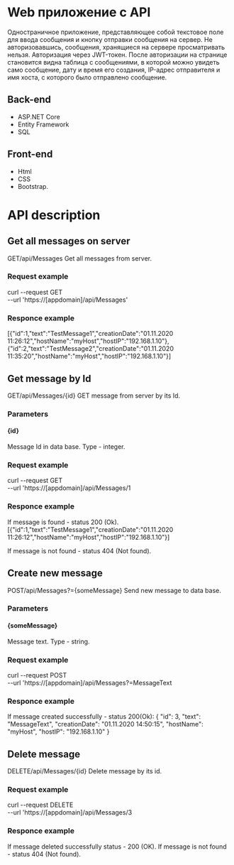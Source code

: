 # Web приложение с API

 Одностраничное приложение, представляющее собой текстовое поле для ввода сообщения и кнопку отправки сообщения на сервер. 
 Не авторизовавшись, сообщения, хранящиеся на сервере просматривать нельзя. Авторизация через JWT-токен.
 После авторизации на странице становится видна таблица с сообщениями, в которой можно увидеть само сообщение, дату и время его создания, IP-адрес отправителя и имя хоста, с которого было отправлено сообщение. 

 ## Back-end
 
 + ASP.NET Core
 + Entity Framework
 + SQL
 
 ## Front-end
 
 + Html
 + CSS
 + Bootstrap.  

# API description 

## Get all messages on server
GET/api/Messages
Get all messages from server.
### Request example
curl --request GET \
     --url 'https://[appdomain]/api/Messages'

### Responce example
[{"id":1,"text":"TestMessage1","creationDate":"01.11.2020 11:26:12","hostName":"myHost","hostIP":"192.168.1.10"},
{"id":2,"text":"TestMessage2","creationDate":"01.11.2020 11:35:20","hostName":"myHost","hostIP":"192.168.1.10"}]

## Get message by Id
GET/api/Messages/{id}
GET message from server by its Id.

### Parameters
#### {id}
Message Id in data base.
Type - integer.

### Request example
curl --request GET \
     --url 'https://[appdomain]/api/Messages/1
     
### Responce example
If message is found - status 200 (Ok).
[{"id":1,"text":"TestMessage1","creationDate":"01.11.2020 11:26:12","hostName":"myHost","hostIP":"192.168.1.10"}]

If message is not found - status 404 (Not found).

## Create new message
POST/api/Messages?={someMessage}
Send new message to data base.

### Parameters
#### {someMessage}
Message text. Type - string.

### Request example
curl --request POST \
     --url 'https://[appdomain]/api/Messages?=MessageText

### Responce example
If message created successfully - status 200(Ok):
{
    "id": 3,
    "text": "MessageText",
    "creationDate": "01.11.2020 14:50:15",
    "hostName": "myHost",
    "hostIP": "192.168.1.10"
}

## Delete message
DELETE/api/Messages/{id}
Delete message by its id.

### Request example
curl --request DELETE \
     --url 'https://[appdomain]/api/Messages/3

### Responce example
If message deleted successfully status - 200 (OK).
If message is not found - status 404 (Not found).
